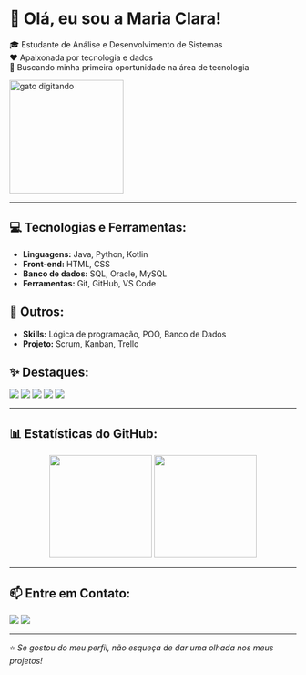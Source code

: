 <h1>👋 Olá, eu sou a Maria Clara!</h1>

<p>
🎓 Estudante de Análise e Desenvolvimento de Sistemas <br>
❤️ Apaixonada por tecnologia e dados <br>
🚀 Buscando minha primeira oportunidade na área de tecnologia
</p>

<img src="https://media.giphy.com/media/lJNoBCvQYp7nq/giphy.gif" alt="gato digitando" width="200px">


---

## 💻 Tecnologias e Ferramentas:
- **Linguagens:** Java, Python, Kotlin
- **Front-end:** HTML, CSS
- **Banco de dados:** SQL, Oracle, MySQL
- **Ferramentas:** Git, GitHub, VS Code

## 🫡 Outros:
- **Skills:** Lógica de programação, POO, Banco de Dados
- **Projeto:** Scrum, Kanban, Trello

## ✨ Destaques:
<p align="left">
  <img src="https://img.shields.io/badge/Java-007396?style=for-the-badge&logo=openjdk&logoColor=white">
  <img src="https://img.shields.io/badge/SQL-4479A1?style=for-the-badge&logo=database&logoColor=white">
  <img src="https://img.shields.io/badge/Lógica%20de%20Programação-00A896?style=for-the-badge&logo=code&logoColor=white">
  <img src="https://img.shields.io/badge/Banco%20de%20Dados-1B4F72?style=for-the-badge&logo=database&logoColor=white">
  <img src="https://img.shields.io/badge/Scrum-5E60CE?style=for-the-badge&logo=scrumalliance&logoColor=white">
</p>

---

<!--
## 📂 Projetos em Destaque:
📌 **[Projeto 1](link-do-repositorio)** - Pequena descrição do que faz.  
📌 **[Projeto 2](link-do-repositorio)** - Pequena descrição do que faz.  
📌 **[Projeto 3](link-do-repositorio)** - Pequena descrição do que faz.  

---
-->

## 📊 Estatísticas do GitHub:
<p align="center">
  <img height="180em" src="https://github-readme-stats.vercel.app/api?username=MahhPaiva&show_icons=true&theme=tokyonight" />
  <img height="180em" src="https://github-readme-stats.vercel.app/api/top-langs/?username=MahhPaiva&layout=compact&theme=tokyonight" />
</p>

---

## 📫 Entre em Contato:
<p align="left">
  <a href="mailto:mariappaiva246@gmail.com"><img src="https://img.shields.io/badge/Gmail-D14836?style=for-the-badge&logo=gmail&logoColor=white"></a>
  <a href="https://www.linkedin.com/in/maria-clara-paiva-431808314/"><img src="https://img.shields.io/badge/-LinkedIn-blue?style=for-the-badge&logo=linkedin"></a>
</p>

---
⭐ *Se gostou do meu perfil, não esqueça de dar uma olhada nos meus projetos!*

